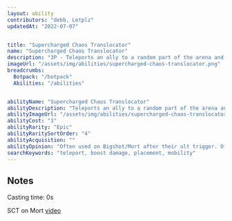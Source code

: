 ```yaml
---
layout: ability
contributors: "debb, Letplz"
updatedAt: "2022-07-07"


title: "Supercharged Chaos Translocator"
name: "Supercharged Chaos Translocator"
description: "3P - Teleports an ally to a random part of the arena and increases their damage for 4 seconds"
imageUrl: "/assets/img/abilities/supercharged-chaos-translocator.png"
breadcrumbs:
  Botpack: "/botpack"
  Abilities: "/abilities"


abilityName: "Supercharged Chaos Translocator"
abilityDescription: "Teleports an ally to a random part of the arena and increases their damage for 4 seconds"
abilityImageUrl: "/assets/img/abilities/supercharged-chaos-translocator.png"
abilityCost: "3"
abilityRarity: "Epic"
abilityRaritySortOrder: "4"
abilityAcquisition: ""
abilityOpinion: "Often used on Bigshot/Mort after their ult trigger. Often called SCT"
searchKeywords: "teleport, boost damage, placement, mobility"
---
```


## Notes
Casting time: 0s

SCT on Mort
[video](https://cdn.discordapp.com/attachments/879389444812206110/931894458797146152/XRecorder_Edited_15012022_135455.mp4)
